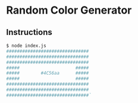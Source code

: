# Random Color Generator

## Instructions

```bash
$ node index.js
###############################
###############################
###############################
#####                     #####
#####        #4C56aa      #####
#####                     #####
###############################
###############################
###############################`
```
